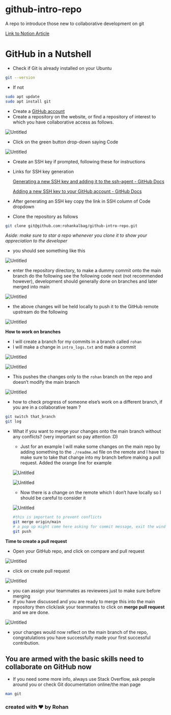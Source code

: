 # github-intro-repo

A repo to introduce those new to collaborative development on git


[Link to Notion Article](https://sugar-cheque-304.notion.site/GitHub-in-a-Nutshell-df079c88b0334b7fbee5eadde15bd0e9)


# GitHub in a Nutshell


- Check if Git is already installed on your Ubuntu

```bash
git --version
```

- If not

```bash
sudo apt update
sudo apt install git
```

- Create a [GitHub account](https://github.com/signup?ref_cta=Sign+up&ref_loc=header+logged+out&ref_page=%2F&source=header-home)
- Create a repository on the website, or find a repository of interest to which you have collaborative access as follows.

![Untitled](GitHub%20in%20a%20Nutshell%20df079c88b0334b7fbee5eadde15bd0e9/Untitled.png)

- Click on the green button drop-down saying Code

![Untitled](GitHub%20in%20a%20Nutshell%20df079c88b0334b7fbee5eadde15bd0e9/Untitled%201.png)

- Create an SSH key if prompted, following these for instructions
- Links for SSH key generation
    
    [Generating a new SSH key and adding it to the ssh-agent - GitHub Docs](https://docs.github.com/en/authentication/connecting-to-github-with-ssh/generating-a-new-ssh-key-and-adding-it-to-the-ssh-agent?platform=linux)
    
    [Adding a new SSH key to your GitHub account - GitHub Docs](https://docs.github.com/en/authentication/connecting-to-github-with-ssh/adding-a-new-ssh-key-to-your-github-account)
    
- After generating an SSH key copy the link in SSH column of Code dropdown
- Clone the repository as follows

```bash
git clone git@github.com:rohankalbag/github-intro-repo.git
```

*Aside: make sure to star a repo whenever you clone it to show your appreciation to the developer* 

- you should see something like this

![Untitled](GitHub%20in%20a%20Nutshell%20df079c88b0334b7fbee5eadde15bd0e9/Untitled%202.png)

- enter the repository directory, to make a dummy commit onto the main branch do the following see the following code next (not recommended however), development should generally done on branches and later merged into main

![Untitled](GitHub%20in%20a%20Nutshell%20df079c88b0334b7fbee5eadde15bd0e9/Untitled%203.png)

- the above changes will be held locally to push it to the GitHub remote upstream do the following

![Untitled](GitHub%20in%20a%20Nutshell%20df079c88b0334b7fbee5eadde15bd0e9/Untitled%204.png)

**How to work on branches** 

- I will create a branch for my commits in a branch called `rohan`
- I will make a change in `intro_logs.txt` and make a commit

![Untitled](GitHub%20in%20a%20Nutshell%20df079c88b0334b7fbee5eadde15bd0e9/Untitled%205.png)

![Untitled](GitHub%20in%20a%20Nutshell%20df079c88b0334b7fbee5eadde15bd0e9/Untitled%206.png)

- This pushes the changes only to the `rohan` branch on the repo and doesn’t modify the main branch

![Untitled](GitHub%20in%20a%20Nutshell%20df079c88b0334b7fbee5eadde15bd0e9/Untitled%207.png)

- how to check progress of someone else’s work on a different branch, if you are in a collaborative team ?

```bash
git switch that_branch
git log
```

- What if you want to merge your changes onto the main branch without any conflicts? (very important so pay attention :D)
    - Just for an example I will make some changes on the main repo by adding something to the `./readme.md` file on the remote and I have to make sure to take that change into my branch before making a pull request. Added the orange line for example
    
    ![Untitled](GitHub%20in%20a%20Nutshell%20df079c88b0334b7fbee5eadde15bd0e9/Untitled%208.png)
    
    ![Untitled](GitHub%20in%20a%20Nutshell%20df079c88b0334b7fbee5eadde15bd0e9/Untitled%209.png)
    
    - Now there is a change on the remote which I don’t have locally so I should be careful to consider it
    
    ![Untitled](GitHub%20in%20a%20Nutshell%20df079c88b0334b7fbee5eadde15bd0e9/Untitled%2010.png)
    
    ```bash
    #this is important to prevent conflicts
    git merge origin/main
    # a pop up might come here asking for commit message, exit the window with ctrl + x
    git push
    ```
    

**Time to create a pull request**

- Open your GitHub repo, and click on compare and pull request

![Untitled](GitHub%20in%20a%20Nutshell%20df079c88b0334b7fbee5eadde15bd0e9/Untitled%2011.png)

- click on create pull request

![Untitled](GitHub%20in%20a%20Nutshell%20df079c88b0334b7fbee5eadde15bd0e9/Untitled%2012.png)

- you can assign your teammates as reviewees just to make sure before merging
- if you have discussed and you are ready to merge this into the main repository then click/ask your teammates to click on **merge pull request** and we are done.

![Untitled](GitHub%20in%20a%20Nutshell%20df079c88b0334b7fbee5eadde15bd0e9/Untitled%2013.png)

- your changes would now reflect on the main branch of the repo, congratulations you have successfully made your first successful contribution.

## You are armed with the basic skills need to collaborate on GitHub now

- If you need some more info, always use Stack Overflow, ask people around you or check Git documentation online/the man page

```bash
man git
```

### created with ❤️ by Rohan
